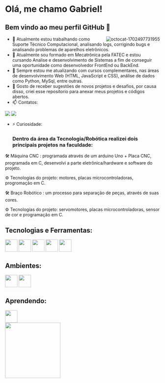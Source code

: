 # Olá, me chamo Gabriel! 
## Bem vindo ao meu perfil GitHub 👋

<a href="https://ibb.co/88Zrd79"><img src="https://i.ibb.co/88Zrd79/octocat-1702497731955.png" alt="octocat-1702497731955" border="0" align="right" > </a>

- 🔭 Atualmente estou trabalhando como Suporte Técnico Computacional, analisando logs, corrigindo bugs e analisando problemas de aparelhos eletrônicos. 
- 🌱 Atualmente sou formado em Mecatrônica pela FATEC e estou cursando Analise e desenvolvimento de Sistemas a fim de conseguir uma oportunidade como desenvolvedor FrontEnd ou BackEnd. 
- 👯 Sempre estou me atualizando com cursos complementares, nas áreas de desenvolvimento Web (HTML, JavaScript e CSS), análise de dados como Python, MySql, entre outras. 
- 💬 Gosto de receber sugestões de novos projetos e desafios, por causa disso, criei esse repositorio para anexar meus projetos e códigos abertos. 
- 📫 Contatos:

<div>
  
<a href = "mailto:gabrieldasilva100@hotmail.com"><img loading="lazy" src="https://img.shields.io/badge/Gmail-D14836?style=for-the-badge&logo=gmail&logoColor=white" target="_blank"></a>
<a href="https://www.linkedin.com/in/gabriel-barbosa-link/" target="_blank"><img loading="lazy" src="https://img.shields.io/badge/-LinkedIn-%230077B5?style=for-the-badge&logo=linkedin&logoColor=white" target="_blank"></a>   
</div>

</div>

- ⚡ Curiosidade:
  
  ### Dentro da área da Tecnologia/Robótica realizei dois principais projetos na faculdade:
  
🛠 Máquina CNC : programada através de um arduino Uno + Placa CNC, programada em C, desenvolvi a parte eletrônica/hardware e software do projeto.

⚙ Tecnologias do projeto: motores, placas microcontroladoras, progromação em C. 

🛠 Braço Robótico : um processo para separação de peças, através de suas cores. 

⚙ Tecnologias do projeto: servomotores, placas microcontroladoras, sensor de cor e programação em C. 


## Tecnologias e Ferramentas: 

<img loading="lazy" src="https://cdn.jsdelivr.net/gh/devicons/devicon/icons/css3/css3-original.svg" width="40" height="40"/> <img loading="lazy" src="https://cdn.jsdelivr.net/gh/devicons/devicon/icons/html5/html5-original.svg" width="40" height="40"/> <img loading="lazy" src="https://cdn.jsdelivr.net/gh/devicons/devicon/icons/jira/jira-original.svg" width="40" height="40"/> <img loading="lazy" src="https://cdn.jsdelivr.net/gh/devicons/devicon/icons/python/python-original.svg" width="40" height="40" /> <img loading="lazy" src="https://cdn.jsdelivr.net/gh/devicons/devicon/icons/unity/unity-original.svg" width="40" height="40" />


## Ambientes: 

<img loading="lazy" src="https://cdn.jsdelivr.net/gh/devicons/devicon/icons/windows8/windows8-original.svg" width="40" height="40" /> <img loading="lazy" src="https://cdn.jsdelivr.net/gh/devicons/devicon/icons/linux/linux-original.svg" width="40" height="40" />


## Aprendendo: 

<img loading="lazy" src="https://cdn.jsdelivr.net/gh/devicons/devicon/icons/javascript/javascript-original.svg" width="40" height="40" />

<div>
<a href="https://github.com/GabrielSbarbosa">
<img loading="lazy" height="180em" src="https://github-readme-stats.vercel.app/api/top-langs/?username=GabrielSbarbosa&layout=compact&langs_count=7&theme=dracula"/>
</div>


